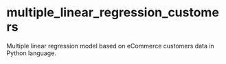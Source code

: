 # multiple_linear_regression_customers
Multiple linear regression model based on eCommerce customers data in Python language.
